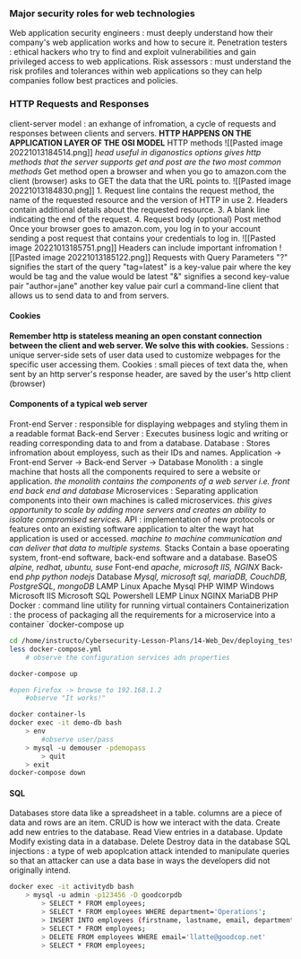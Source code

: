 ### Major security roles for web technologies
Web application security engineers
	: must deeply understand how their company's web application works and how to secure it.
Penetration testers
	: ethical hackers who try to find and exploit vulnerabilities and gain privileged access to web applications.
Risk assessors
	: must understand the risk profiles and tolerances within web applications so they can help companies follow best practices and policies.
### HTTP Requests and Responses
client-server model
	: an  exhange of infromation, a cycle of requests and responses between clients and servers.
**HTTP HAPPENS  ON THE APPLICATION LAYER OF THE OSI MODEL**
HTTP methods
![[Pasted image 20221013184514.png]]
	_head useful in diganostics_
		_options gives http methods that the server supports_
			_get and post are the two most common methods_
	Get method
		open a browser and when you go to amazon.com the client (browser) asks to GET the data that the URL points to.
			![[Pasted image 20221013184830.png]]
			1. Request line contains the request method, the name of the requested resource and the version of HTTP in use
			2. Headers contain additional details about the requested resource.
			3. A blank line indicating the end of the request.
			4. Request body (optional) 
	Post method
		Once your browser goes to amazon.com, you log in to your account sending a post request that contains your credentials to log in.
		![[Pasted image 20221013185751.png]]
Headers
	can include important infromation
		![[Pasted image 20221013185122.png]]
Requests with Query Parameters
	"?" signifies the start of the query
	"tag=latest" is a key-value pair where the key would be tag and the value would be latest
	"&" signifies a second key-value pair
	"author=jane" another key value pair
curl
	a command-line client that allows us to send data to and from servers.
#### Cookies
**Remember http is stateless meaning an open constant connection between the client and web server. We solve this with cookies.**
Sessions
	: unique server-side sets of user data used to customize webpages for the specific user accessing them.
Cookies
	: small pieces of text data the, when sent by an http server's response header, are saved by the user's http client (browser)
#### Components of a typical web server
Front-end Server
	: responsible for displaying webpages and styling them in a readable format
Back-end Server
	: Executes business logic and writing or reading corresponding data to and from a database.
Database
	: Stores infromation about employess, such as their IDs and names.
Application -> Front-end Server -> Back-end Server -> Database
Monolith
	: a single machine that hosts all the components required to sere a website or application.
		_the monolith contains the components of a web server  i.e. front end back end and database_
Microservices
	: Separating application components into their own machines is called microservices.
		_this gives opportunity to scale by adding more servers and creates an ability to isolate compromised services._
API
	: implementation of new protocols or features onto an existing software application to alter the wayt hat application is used or accessed.
		_machine to machine communication and can deliver that data to multiple systems._
Stacks
	Contain a base opoerating system, front-end software, back-end software and a database.
		BaseOS
			_alpine, redhat, ubuntu, suse_
		Font-end
			_apache, microsoft IIS, NGINX_
		Back-end
			_php python nodejs_
		Database
			_Mysql, microsoft sql, mariaDB, CouchDB, PostgreSQL, mongoDB_
	LAMP
		Linux
			Apache
				Mysql
					PHP
	WIMP
		Windows
			Microsoft IIS
				Microsoft SQL
					Powershell
	LEMP
		Linux
			NGINX
				MariaDB
					PHP
Docker
	: command line utility for running virtual containers
Containerization
	: the process of packaging all the requirements for a microservice into a container
`docker-compose up

```bash
cd /home/instructo/Cybersecurity-Lesson-Plans/14-Web_Dev/deploying_testing_demo
less docker-compose.yml
	# observe the configuration services adn properties

docker-compose up

#open Firefox -> browse to 192.168.1.2
	#observe "It works!"

docker container-ls
docker exec -it demo-db bash
	> env
		#observe user/pass
	> mysql -u demouser -pdemopass
		> quit
	> exit
docker-compose down
```
#### SQL
Databases store data like a spreadsheet in a table. columns are a piece of data and rows are an item.
	CRUD is how we interact  with the data.
		Create
			add new entries to the database.
		Read 
			View entries in a database.
		Update
			Modify existing data in a database.
		Delete
			Destroy data in the database
	SQL injections
		: a type of web apoplcation attack intended to manipulate queries so that an attacker can use a data base in ways the developers did not originally intend.
```bash
docker exec -it activitydb bash
	> mysql -u admin -p123456 -D goodcorpdb
		> SELECT * FROM employees;
		> SELECT * FROM employees WHERE department='Operations';
		> INSERT INTO employees (firstname, lastname, email, department) VALUES ('Luke', 'Latte', 'llatte@goodcop.net', 'Logistics'):
		> SELECT * FROM employees;
		> DELETE FROM employees WHERE email='llatte@goodcop.net'
		> SELECT * FROM employees;
```
